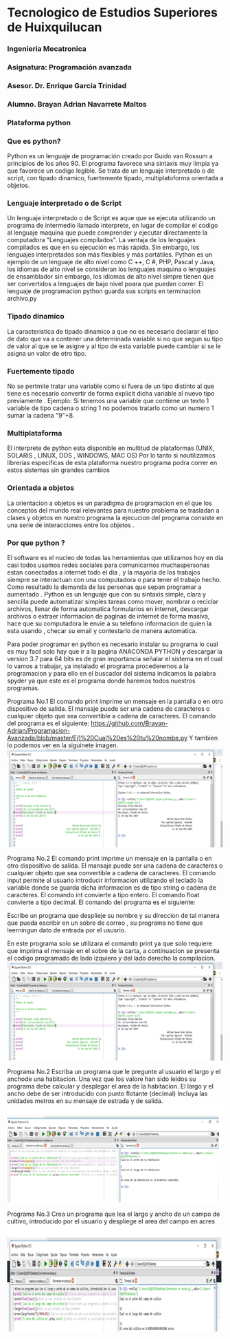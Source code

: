 # Tecnologico de Estudios Superiores de Huixquilucan
### Ingenieria Mecatronica
### Asignatura: Programación avanzada
### Asesor. Dr. Enrique García Trinidad
### Alumno. Brayan Adrian Navarrete Maltos

### Plataforma python
### Que es python?
Python es un lenguaje de programación creado por Guido van Rossum a principios de los años 90. 
El programa favorece una sintaxis muy limpia ya que favorece un codigo legible. Se trata de un lenguaje interpretado o de script, con tipado dinamico, fuertemente tipado, multiplatoforma orientada a objetos.

### Lenguaje interpretado o de Script
Un lenguaje interpretado o de Script es aque que se ejecuta utilizando un programa de intermedio llamado interprete, en lugar de compilar el codigo al lenguaje maquina que puede comprender y ejecutar directamente la computadora "Lenguajes compilados".
La ventaja de los lenguajes compilados es que en su ejecución es más rápida.
Sin embargo, los lenguajes interpretados son más flexibles y más portátiles. Python es un ejemplo de un lenguaje de alto nivel como C ++, C #, PHP, Pascal y Java, los idiomas de alto nivel se consideran los lenguajes maquina o lenguajes de ensamblador sin embargo, los idiomas de alto nivel simpre tienen que ser convertidos a lenguajes de bajo nivel poara que puedan correr.
El lenguaje de programacion python guarda sus scripts en terminacion archivo.py

### Tipado dinamico
La caracteristica de tipado dinamico  a que no es necesario declarar  el tipo de dato que va a contener una determinada variable  si no que segun su tipo  de valor al que se le asigne y al tipo de esta variable puede cambiar si se le asigna un valor de otro tipo.

### Fuertemente tipado 
No se pertmite tratar una variable  como si fuera de un tipo distinto al que tiene es necesario convertir de forma explicit dicha variable al nuevo tipo previamente .
Ejemplo: Si tenemos una variable que contiene un texto 1 variable de tipo cadena o string 1 no podemos tratarlo como un numero 1 sumar la cadena "9"+8.

### Multiplataforma 
El interprete de python esta disponible en multitud de plataformas  (UNIX, SOLARIS , LINUX, DOS , WINDOWS, MAC OS) Por lo tanto si noutilizamos librerias especificas de esta plataforma nuestro programa podra correr  en estos sistemas sin grandes cambios 

### Orientada a objetos
La orientacion a objetos es un paradigma de programacion en el que los conceptos del mundo real relevantes para nuestro problema se trasladan a clases y objetos en nuestro programa la ejecucion del programa consiste en una serie de interacciones entre los objetos .

### Por que python ?
El software es el nucleo de todas las herramientas que utilizamos hoy en dia casi todos usamos redes sociales para comunicarnos muchaspersonas estan conectadas a internet todo el dia , y la mayoria de los trabajos siempre se interactuan con una computadora o para tener el trabajo hecho. Como resultado la demanda de las personas que sepan programar a aumentado .
Python es un lenguaje que con su sintaxis simple, clara y sencilla puede automatizar simples tareas como mover, nombrar o reciclar archivos, llenar de forma automatica formularios en internet, descargar archivos o extraer informacion de paginas de internet de forma masiva, hace que su computadora le envie a su telefono informacion de quien la esta usando , checar su email y contestarlo de manera automatica.

Para poder programar en python es necesario instalar su programa lo cual es muy facil solo hay que ir a la pagina ANACONDA PYTHON y descargar la  version  3.7 para 64 bits es de gran importancia señalar el sistema  en el cual lo vamos a trabajar, ya instalado el programa procederemos a la programacion y para ello en el buscador del sistema indicamos la palabra spyder ya que este es el programa donde haremos todos nuestros programas.

Programa No.1 
El comando print imprime un mensaje en la pantalla o en otro dispositivo de salida. El mansaje puede ser una cadena de caracteres o cualquier objeto que sea convertible a cadena de caracteres. 
El comando del programa es el siguiente: https://github.com/Brayan-Adrian/Programacion-Avanzada/blob/master/Ej1%20Cual%20es%20tu%20nombe.py
Y tambien lo podemos ver en la siguinete imagen.
<img src="1 py.png" />

Programa No.2
El comando print imprime un mensaje en la pantalla o en otro dispositivo de salida. El mansaje puede ser una cadena de caracteres o cualquier objeto que sea convertible a cadena de caracteres. 
El comando input permite al usuario introducir informacion utilizando el teclado la variable donde se guarda dicha informacion es de tipo string o cadena de caracteres.
El comando int convierte a tipo entero.
El comando float convierte a tipo decimal.
El comando del programa es el siguiente:  



Escribe un programa que desplieje su nombre y su direccion de tal manera que pueda escribir en un sobre de correo , su programa no tiene que leerningun dato de entrada por el ususrio.

En este programa solo se utilizara el comando print ya que solo requiere que imprima el mensaje en el sobre  de la carta, a continuacion se presenta el codigo programado de lado izquiero y del lado derecho la compilacion.
<img src="1 py.png" />

Programa No.2
Escriba un programa que le pregunte al usuario el largo y el anchode una habitacion. Una vez que los valore han sido leidos su programa debe calcular y desplegar el area de la habitacion. El largo y el ancho debe de ser introducido con punto flotante (decimal) Incluya las unidades metros en su mensaje de estrada y de salida.
<img src="2 py.png" />

Programa No.3
Crea un programa que lea el largo y ancho de un campo de cultivo, introducido por el usuario y despliege el area del campo en acres
<img src="3 py.png" />


